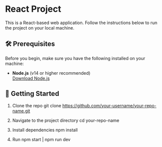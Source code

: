 # React Project

This is a React-based web application. Follow the instructions below to run the project on your local machine.

## 🛠️ Prerequisites

Before you begin, make sure you have the following installed on your machine:

- **Node.js** (v14 or higher recommended)  
  [Download Node.js](https://nodejs.org/)

## 🚀 Getting Started

1. Clone the repo
   git clone https://github.com/your-username/your-repo-name.git

2. Navigate to the project directory
   cd your-repo-name

3. Install dependencies
   npm install

4. Run
   npm start | npm run dev
